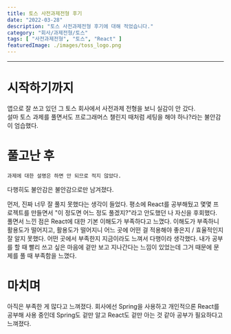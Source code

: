 ```yaml
---
title: 토스 사전과제전형 후기
date: "2022-03-28"
description: "토스 사전과제전형 후기에 대해 적었습니다."
category: "회사/과제전형/토스"
tags: [ "사전과제전형", "토스", "React" ]
featuredImage: ./images/toss_logo.png
---
```

---

# 시작하기까지

앱으로 잘 쓰고 있던 그 토스 회사에서 사전과제 전형을 보니 실감이 안 갔다.  
설마 토스 과제를 풀면서도 프로그래머스 챌린지 때처럼 세팅을 해야 하나?라는 불안감이 엄습했다.

# 풀고난 후

`과제에 대한 설명은 하면 안 되므로 적지 않았다.` 

다행히도 불안감은 불안감으로만 남겨졌다.  

먼저, 진짜 너무 잘 풀지 못했다는 생각이 들었다. 평소에 React를 공부해뒀고 몇몇 프로젝트를 만들면서 "이 정도면 어느 정도 풀겠지?"라고
안도했던 나 자신을 후회했다. 풀면서 느낀 점은 React에 대한 기본 이해도가 부족하다고 느꼈다. 이해도가 부족하니 활용도가 떨어지고,
활용도가 떨어지니 어느 곳에 어떤 걸 적용해야 좋은지 / 효율적인지 잘 알지 못했다. 어떤 곳에서 부족한지 지금이라도 느껴서 다행이라 생각했다.
내가 공부를 할 때 빨리 쓰고 싶은 마음에 겉만 보고 지나간다는 느낌이 있었는데 그거 때문에 문제를 풀 때 부족함을 느꼈다.

# 마치며

아직은 부족한 게 많다고 느껴졌다. 회사에선 Spring을 사용하고 개인적으론 React를 공부해 사용 중인데 Spring도 겉만 알고 React도 겉만 아는 것 같아
공부가 필요하다고 느껴졌다.

